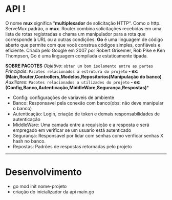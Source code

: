 # API !

O nome **mux** significa “**multiplexador** de solicitação HTTP“. Como o http. ServeMux padrão, o **mux**. Router combina solicitações recebidas em uma lista de rotas registradas e chama um manipulador para a rota que corresponde à URL ou a outras condições. 
**Go** é uma linguagem de código aberto que permite com que você construa códigos simples, confiáveis e eficiente. Criada pelo Google em 2007 por Robert Grisemer, Rob Pike e Ken Thompson, Go é uma linguagem compilada e estaticamente tipada.


**SOBRE PACOTES**
*Objetivo*: ``obter um bom isolamento entre as partes``
*Principais*:
``Pacotes relacionados a estrutura do projeto`` **- ex: (Main,Router,Controllers,Modelos,Repositorios(Manipulação do banco)**
*Auxiliares*:
``Pacotes relacionados a utilizades do projeto`` **- ex: (Config,Banco,Autenticação,MiddleWare,Segurança,Respostas)***
- Config: configurações de variaveis de ambiente
- Banco: Responsavel pela conexão com banco(obs: não deve manipular o banco)
- Autenticação: Login, criação de token e demais responsabilidades de autenticação
- MiddleWare: Uma camada entre a requisição e a resposta e será empregado em verificar se um usuario está autenticado
- Segurança: Responsavel por lidar com senhas como verificar senhas X hash no banco.
- Repostas: Padrões de respostas retornadas pelo projeto


------
# Desenvolvimento
- go mod init nome-projeto
- criação do inicializador da api main.go
